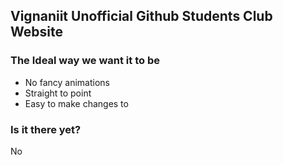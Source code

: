 ##  Vignaniit Unofficial Github Students Club Website

### The Ideal way we want it to be
- No fancy animations
- Straight to point
- Easy to make changes to

### Is it there yet? 
No
